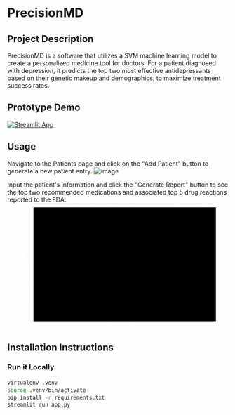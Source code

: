 # PrecisionMD
## Project Description
PrecisionMD is a software that utilizes a SVM machine learning model to create a personalized medicine tool for doctors. For a patient diagnosed with depression, it predicts the top two most effective antidepressants based on their genetic makeup and demographics, to maximize treatment success rates.

## Prototype Demo
[![Streamlit App](https://static.streamlit.io/badges/streamlit_badge_black_white.svg)](https://precisionmd.streamlit.app/)

## Usage 
Navigate to the Patients page and click on the "Add Patient" button to generate a new patient entry.
<img width="1197" alt="image" src="https://github.com/Precision-MD/precisionMD/assets/128255337/55a39deb-bade-4e50-b19b-e29ed4f58d3f">

Input the patient's information and click the "Generate Report" button to see the top two recommended medications and associated top 5 drug reactions reported to the FDA.
![](precisionMD_README.gif)

## Installation Instructions
### Run it Locally
```sh
virtualenv .venv
source .venv/bin/activate
pip install -r requirements.txt
streamlit run app.py
```


